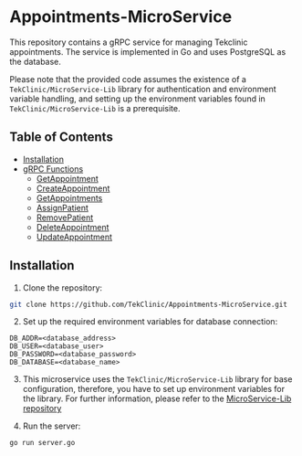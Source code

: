 # Appointments-MicroService

This repository contains a gRPC service for managing Tekclinic appointments. The service is implemented in Go and uses PostgreSQL as the database.

Please note that the provided code assumes the existence of a `TekClinic/MicroService-Lib` library for authentication and environment variable handling, and setting up the environment variables found in 
`TekClinic/MicroService-Lib` is a prerequisite.

## Table of Contents

- [Installation](#installation)
- [gRPC Functions](docs/grpc.md#grpc-functions)
  - [GetAppointment](docs/grpc.md#getappointment)
  - [CreateAppointment](docs/grpc.md#createappointment)
  - [GetAppointments](docs/grpc.md#getappointments)
  - [AssignPatient](docs/grpc.md#assignpatient)
  - [RemovePatient](docs/grpc.md#removepatient)
  - [DeleteAppointment](docs/grpc.md#deleteappointment)
  - [UpdateAppointment](docs/grpc.md#updateappointment)

## Installation

1. Clone the repository:

```bash
git clone https://github.com/TekClinic/Appointments-MicroService.git
```

2. Set up the required environment variables for database connection:

```
DB_ADDR=<database_address>
DB_USER=<database_user>
DB_PASSWORD=<database_password>
DB_DATABASE=<database_name>
```

3. This microservice uses the `TekClinic/MicroService-Lib` library for base configuration,
   therefore, you have to set up environment variables for the library.
   For further information, please refer to
   the [MicroService-Lib repository](https://github.com/TekClinic/MicroService-Lib)

4. Run the server:

```bash
go run server.go
```
